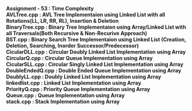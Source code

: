 <b>Assignment - 53  :  Time Complexity</b><br>
<b>AVLTree.cpp      :  AVL Tree Implementaion using Linked List with all Rotations(LL, LR, RR, RL), Insertion & Deletion</b><br>
<b>BinaryTree.cpp   :  Binary Tree Implementaion using Array/Linked List with all Traversals(Both Recursive & Non-Recurive Approach)</b><br>
<b>BST.cpp          :  Binary Search Tree Implementaion using Linked List (Creation, Deletion, Searching, Inorder Successor/Predecessor)</b><br>
<b>CicularDLL.cpp   :  Circular Doubly Linked List Implementation using Array</b><br>
<b>CircularQ.cpp    :  Circular Queue Implementation using Array</b><br>
<b>CicularSLL.cpp   :  Circular Singly Linked List Implementation using Array</b><br>
<b>DoubleEndedQ.cpp :  Double Ended Queue Implementation using Array</b><br>
<b>DoublyLL.cpp     :  Doubly Linked List Implementation using Array</b><br>
<b>linkedlist.cpp   :  Linked List Implementation using Array</b><br>
<b>PriorityQ.cpp    :  Priority Queue Implementation using Array</b><br>
<b>Queue.cpp        :  Queue Implementation using Array</b><br>
<b>stack.cpp        :  Stack Implementation using Array</b><br>
